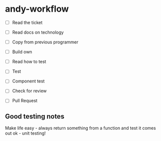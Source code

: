 # andy-workflow

- [ ] Read the ticket
- [ ] Read docs on technology
- [ ] Copy from previous programmer
- [ ] Build own
- [ ] Read how to test
- [ ] Test
- [ ] Component test
- [ ] Check for review
- [ ] Pull Request


## Good testing notes

Make life easy - always return something from a function and test it comes out ok - unit testing!
